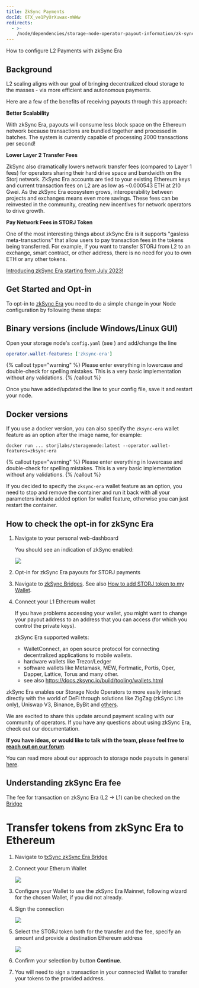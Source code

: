 ```yaml
---
title: ZkSync Payments
docId: 6TX_ve1PyUrXuwax-mWWw
redirects:
  - >-
    /node/dependencies/storage-node-operator-payout-information/zk-sync-opt-in-for-snos
---
```


How to configure L2 Payments with zkSync Era

## Background

L2 scaling aligns with our goal of bringing decentralized cloud storage to the masses - via more efficient and autonomous payments.

Here are a few of the benefits of receiving payouts through this approach:

**Better Scalability**

With zkSync Era, payouts will consume less block space on the Ethereum network because transactions are bundled together and processed in batches. The system is currently capable of processing 2000 transactions per second!

**Lower Layer 2 Transfer Fees**

ZkSync also dramatically lowers network transfer fees (compared to Layer 1 fees) for operators sharing their hard drive space and bandwidth on the Storj network. ZkSync Era accounts are tied to your existing Ethereum keys and current transaction fees on L2 are as low as \~0.000543 ETH at 210 Gwei. As the zkSync Era ecosystem grows, interoperability between projects and exchanges means even more savings. These fees can be reinvested in the community, creating new incentives for network operators to drive growth.

**Pay Network Fees in STORJ Token**

One of the most interesting things about zkSync Era is it supports "gasless meta-transactions" that allow users to pay transaction fees in the tokens being transferred. For example, if you want to transfer STORJ from L2 to an exchange, smart contract, or other address, there is no need for you to own ETH or any other tokens.

[Introducing zkSync Era starting from July 2023!](https://forum.storj.io/t/july-5-2023-ethereum-layer-1-and-zksync-payouts-for-the-month-of-june-are-complete/23167?u=alexey)

## Get Started and Opt-in

To opt-in to [zkSync Era](https://zksync.io/) you need to do a simple change in your Node configuration by following these steps:

## Binary versions (include Windows/Linux GUI)

Open your storage node's `config.yaml` (see [](docId:gDXZgLlP_rcSW8SuflgqS)) and add/change the line

```yaml
operator.wallet-features: ['zksync-era']
```

{% callout type="warning"  %}
Please enter everything in lowercase and double-check for spelling mistakes. This is a very basic implementation without any validations.
{% /callout %}

Once you have added/updated the line to your config file, save it and restart your node.

## Docker versions

If you use a docker version, you can also specify the `zksync-era` wallet feature as an option after the image name, for example:

```shell
docker run ... storjlabs/storagenode:latest --operator.wallet-features=zksync-era
```

{% callout type="warning"  %}
Please enter everything in lowercase and double-check for spelling mistakes. This is a very basic implementation without any validations.
{% /callout %}

If you decided to specify the `zksync-era` wallet feature as an option, you need to stop and remove the container and run it back with all your parameters include added option for wallet feature, otherwise you can just restart the container.

## How to check the opt-in for zkSync Era

1. Navigate to your personal web-dashboard

   You should see an indication of zkSync enabled:

   ![](https://link.us1.storjshare.io/raw/jua7rls6hkx5556qfcmhrqed2tfa/docs/images/1dzgaZpKadOoLc2krD5Y1_image.png)

1. Opt-in for zkSync Era payouts for STORJ payments

1. Navigate to [zkSync Bridges](https://zksync.io/explore#bridges).
   See also [How to add STORJ token to my Wallet](https://forum.storj.io/t/zksync-era-to-transfer-storj-in-binance-wallet/26119/10?u=alexey).

1. Connect your L1 Ethereum wallet

   If you have problems accessing your wallet, you might want to change your payout address to an address that you can access (for which you control the private keys).

   zkSync Era supported wallets:

   - WalletConnect, an open source protocol for connecting decentralized applications to mobile wallets.
   - hardware wallets like Trezor/Ledger
   - software wallets like Metamask, MEW, Fortmatic, Portis, Oper, Dapper, Lattice, Torus and many other.
   - see also https://docs.zksync.io/build/tooling/wallets.html

zkSync Era enables our Storage Node Operators to more easily interact directly with the world of DeFi through solutions like ZigZag (zkSync Lite only), Uniswap V3, Binance, ByBit and [others](https://zksync.io/explore#exchanges).

We are excited to share this update around payment scaling with our community of operators. If you have any questions about using zkSync Era, check out our documentation.

**If you have ideas, or would like to talk with the team, please feel free to [reach out on our forum](http://forum.storj.io)**.

You can read more about our approach to storage node payouts in general [here](docId:DVKqtMtnBdZ99gFRWCojP).

## Understanding zkSync Era fee

The fee for transaction on zkSync Era (L2 -> L1) can be checked on the [Bridge](https://portal.zksync.io/bridge/withdraw)

# Transfer tokens from zkSync Era to Ethereum

1.  Navigate to [txSync zkSync Era Bridge](https://app.txsync.io/bridge)

2.  Connect your Etherum Wallet

    ![](https://link.storjshare.io/raw/jvdvvzqjy5sncsehbjh6frkgb46a/docs%2Fimages%2FtxSync-zkSync-Era-WalletConnect.png)

3.  Configure your Wallet to use the zkSync Era Mainnet, following wizard for the chosen Wallet, if you did not already.

4.  Sign the connection

    ![](https://link.storjshare.io/raw/juoh36vchvhrapbh7mhpzj7rc7aa/docs%2Fimages%2FtxSync-zkSync-Era-Sign.png)

5.  Select the STORJ token both for the transfer and the fee, specify an amount and provide a destination Ethereum address

    ![](https://link.storjshare.io/raw/juuomyaaekbsqeuj7eybu5r7wnoq/docs%2Fimages%2FtxSync-zkSync-Era-withdraw.png)

6.  Confirm your selection by button **Continue**.

7.  You will need to sign a transaction in your connected Wallet to transfer your tokens to the provided address.
